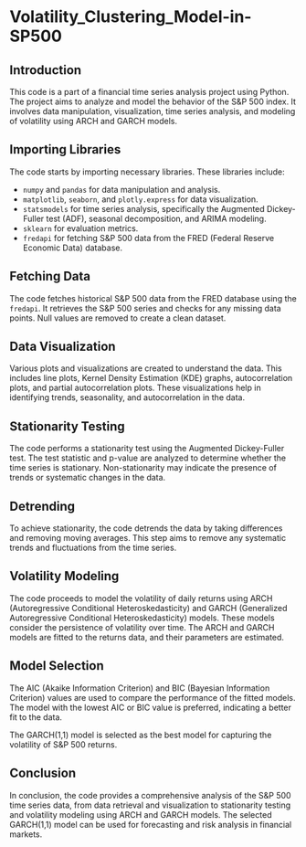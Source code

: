 # Volatility_Clustering_Model-in-SP500

## Introduction

This code is a part of a financial time series analysis project using Python. The project aims to analyze and model the behavior of the S&P 500 index. It involves data manipulation, visualization, time series analysis, and modeling of volatility using ARCH and GARCH models.

## Importing Libraries

The code starts by importing necessary libraries. These libraries include:

- `numpy` and `pandas` for data manipulation and analysis.
- `matplotlib`, `seaborn`, and `plotly.express` for data visualization.
- `statsmodels` for time series analysis, specifically the Augmented Dickey-Fuller test (ADF), seasonal decomposition, and ARIMA modeling.
- `sklearn` for evaluation metrics.
- `fredapi` for fetching S&P 500 data from the FRED (Federal Reserve Economic Data) database.

## Fetching Data

The code fetches historical S&P 500 data from the FRED database using the `fredapi`. It retrieves the S&P 500 series and checks for any missing data points. Null values are removed to create a clean dataset.

## Data Visualization

Various plots and visualizations are created to understand the data. This includes line plots, Kernel Density Estimation (KDE) graphs, autocorrelation plots, and partial autocorrelation plots. These visualizations help in identifying trends, seasonality, and autocorrelation in the data.

## Stationarity Testing

The code performs a stationarity test using the Augmented Dickey-Fuller test. The test statistic and p-value are analyzed to determine whether the time series is stationary. Non-stationarity may indicate the presence of trends or systematic changes in the data.

## Detrending

To achieve stationarity, the code detrends the data by taking differences and removing moving averages. This step aims to remove any systematic trends and fluctuations from the time series.

## Volatility Modeling

The code proceeds to model the volatility of daily returns using ARCH (Autoregressive Conditional Heteroskedasticity) and GARCH (Generalized Autoregressive Conditional Heteroskedasticity) models. These models consider the persistence of volatility over time. The ARCH and GARCH models are fitted to the returns data, and their parameters are estimated.

## Model Selection

The AIC (Akaike Information Criterion) and BIC (Bayesian Information Criterion) values are used to compare the performance of the fitted models. The model with the lowest AIC or BIC value is preferred, indicating a better fit to the data.

The GARCH(1,1) model is selected as the best model for capturing the volatility of S&P 500 returns.

## Conclusion

In conclusion, the code provides a comprehensive analysis of the S&P 500 time series data, from data retrieval and visualization to stationarity testing and volatility modeling using ARCH and GARCH models. The selected GARCH(1,1) model can be used for forecasting and risk analysis in financial markets.
